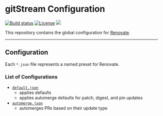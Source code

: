 # gitStream Configuration

[![Build status](https://img.shields.io/github/actions/workflow/status/muhlba91/renovate-config/pipeline.yml?style=for-the-badge)](https://github.com/muhlba91/renovate-config/actions/workflows/pipeline.yml)
[![License](https://img.shields.io/github/license/muhlba91/renovate-config?style=for-the-badge)](LICENSE.md)
[![](https://api.scorecard.dev/projects/github.com/muhlba91/renovate-config/badge?style=for-the-badge)](https://scorecard.dev/viewer/?uri=github.com/muhlba91/renovate-config)

This repository contains the global configuration for [Renovate](https://renovatebot.com).

---

## Configuration

Each `*.json` file represents a named preset for Renovate.

### List of Configurations

- [`default.json`](default.json)
  - applies defaults
  - applies automerge defaults for patch, digest, and pin updates
- [`automerge.json`](automerge.json)
  - automerges PRs based on their update type
